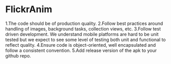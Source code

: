 # FlickrAnim

1.The code should be of production quality.
2.Follow best practices around handling of images, background tasks, collection views, etc.
3.Follow test driven development. We understand mobile platforms are hard to be unit tested but we expect to see some level of testing both unit and functional to reflect quality.
4.Ensure code is object-oriented, well encapsulated and follow a consistent convention.
5.Add release version of the apk to your github repo.
